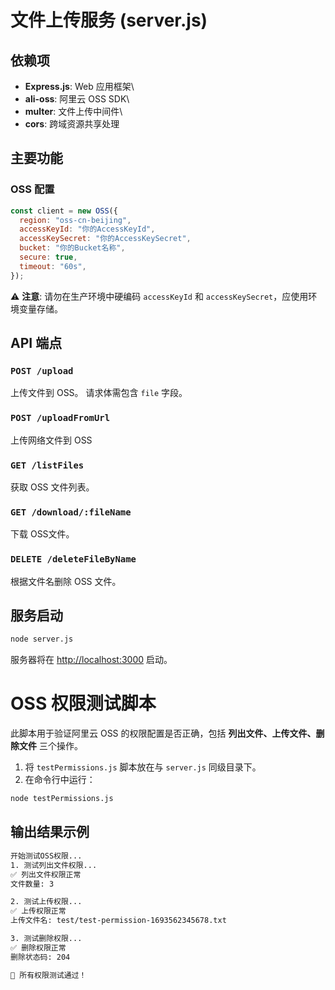 # 文件上传服务 (server.js)

## 依赖项

-   **Express.js**: Web 应用框架\
-   **ali-oss**: 阿里云 OSS SDK\
-   **multer**: 文件上传中间件\
-   **cors**: 跨域资源共享处理


## 主要功能

### OSS 配置

``` javascript
const client = new OSS({
  region: "oss-cn-beijing",
  accessKeyId: "你的AccessKeyId",
  accessKeySecret: "你的AccessKeySecret",
  bucket: "你的Bucket名称",
  secure: true,
  timeout: "60s",
});
```

⚠️ **注意**: 请勿在生产环境中硬编码 `accessKeyId` 和
`accessKeySecret`，应使用环境变量存储。



## API 端点

### `POST /upload`

上传文件到 OSS。
请求体需包含 `file` 字段。

### `POST /uploadFromUrl`

上传网络文件到 OSS

### `GET /listFiles`

获取 OSS 文件列表。

### `GET /download/:fileName`

下载 OSS文件。

### `DELETE /deleteFileByName`

根据文件名删除 OSS 文件。



## 服务启动

``` bash
node server.js
```

服务器将在 <http://localhost:3000> 启动。



# OSS 权限测试脚本

此脚本用于验证阿里云 OSS 的权限配置是否正确，包括
**列出文件、上传文件、删除文件** 三个操作。
1.  将 `testPermissions.js` 脚本放在与 `server.js` 同级目录下。
2.  在命令行中运行：

``` bash
node testPermissions.js
```
## 输出结果示例

``` bash
开始测试OSS权限...
1. 测试列出文件权限...
✅ 列出文件权限正常
文件数量: 3

2. 测试上传权限...
✅ 上传权限正常
上传文件名: test/test-permission-1693562345678.txt

3. 测试删除权限...
✅ 删除权限正常
删除状态码: 204

🎉 所有权限测试通过！
```


